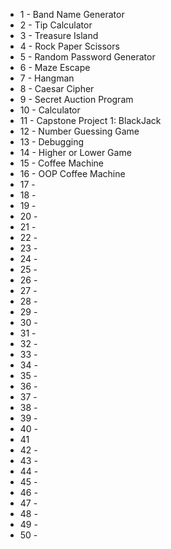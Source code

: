 - 1 - Band Name Generator 
- 2 - Tip Calculator
- 3 - Treasure Island
- 4 - Rock Paper Scissors
- 5 - Random Password Generator
- 6 - Maze Escape
- 7 - Hangman
- 8 - Caesar Cipher
- 9 - Secret Auction Program
- 10 - Calculator
- 11 - Capstone Project 1: BlackJack
- 12 - Number Guessing Game
- 13 - Debugging
- 14 - Higher or Lower Game
- 15 - Coffee Machine
- 16 - OOP Coffee Machine
- 17 - 
- 18 - 
- 19 - 
- 20 - 
- 21 - 
- 22 - 
- 23 - 
- 24 - 
- 25 - 
- 26 - 
- 27 - 
- 28 - 
- 29 - 
- 30 - 
- 31 - 
- 32 - 
- 33 - 
- 34 - 
- 35 - 
- 36 - 
- 37 - 
- 38 - 
- 39 - 
- 40 -
- 41 
- 42 -
- 43 -
- 44 -
- 45 -
- 46 -
- 47 -
- 48 -
- 49 -
- 50 -
